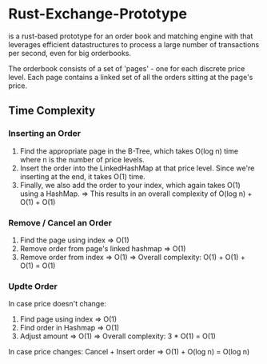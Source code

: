 # Rust-Exchange-Prototype

is a rust-based prototype for an order book and matching engine with that leverages efficient datastructures to process a large number of transactions per second, even for big orderbooks.

The orderbook consists of a set of 'pages' - one for each discrete price level. Each page contains a linked set of all the orders sitting at the page's price.


## Time Complexity

### Inserting an Order
1. Find the appropriate page in the B-Tree, which takes O(log n) time where n is the number of price levels.
2. Insert the order into the LinkedHashMap at that price level. Since we're inserting at the end, it takes O(1) time.
3. Finally, we also add the order to your index, which again takes O(1) using a HashMap.
=> This results in an overall complexity of O(log n) + O(1) + O(1)

### Remove / Cancel an Order
1. Find the page using index => O(1)
2. Remove order from page's linked hashmap => O(1)
3. Remove order from index => O(1)
=> Overall complexity: O(1) + O(1) + O(1) = O(1)

### Updte Order
In case price doesn't change:
1. Find page using index => O(1)
2. Find order in Hashmap => O(1)
3. Adjust amount => O(1)
=> Overall complexity: 3 * O(1) = O(1)

In case price changes:
Cancel + Insert order => O(1) + O(log n) = O(log n)
